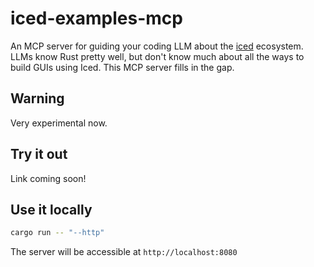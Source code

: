 # iced-examples-mcp

An MCP server for guiding your coding LLM about the [iced](https://iced.rs) ecosystem.
LLMs know Rust pretty well, but don't know much about all the ways to build GUIs using Iced.
This MCP server fills in the gap.

## Warning

Very experimental now.

## Try it out

Link coming soon!

## Use it locally

```bash
cargo run -- "--http"
```

The server will be accessible at `http://localhost:8080`